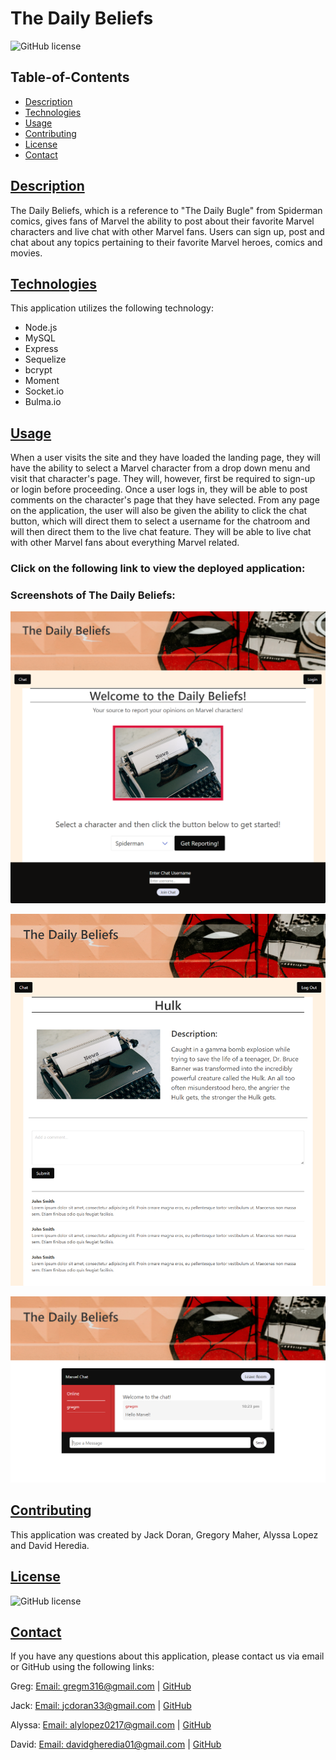 # The Daily Beliefs

![GitHub license](https://img.shields.io/badge/license-MIT-blue.svg)

## Table-of-Contents

- [Description](#description)
- [Technologies](#technologies)
- [Usage](#usage)
- [Contributing](#contributing)
- [License](#license)
- [Contact](#contact)

## [Description](#table-of-contents)

The Daily Beliefs, which is a reference to "The Daily Bugle" from Spiderman comics, gives fans of Marvel the ability to post about their favorite Marvel characters and live chat with other Marvel fans. Users can sign up, post and chat about any topics pertaining to their favorite Marvel heroes, comics and movies. 

## [Technologies](#table-of-contents)
This application utilizes the following technology:
- Node.js
- MySQL
- Express
- Sequelize
- bcrypt
- Moment
- Socket.io
- Bulma.io

## [Usage](#table-of-contents)

When a user visits the site and they have loaded the landing page, they will have the ability to select a Marvel character from a drop down menu and visit that character's page. They will, however, first be required to sign-up or login before proceeding. Once a user logs in, they will be able to post comments on the character's page that they have selected. From any page on the application, the user will also be given the ability to click the chat button, which will direct them to select a username for the chatroom and will then direct them to the live chat feature. They will be able to live chat with other Marvel fans about everything Marvel related.   

### **Click on the following link to view the deployed application:** 

### **Screenshots of The Daily Beliefs:**

![Home Page](./public/images/home-page.png)

![Character Page](./public/images/character-page.png)

![Chat Page](./public/images/chat-page.png)

## [Contributing](#table-of-contents)
This application was created by Jack Doran, Gregory Maher, Alyssa Lopez and David Heredia.

## [License](#table-of-contents)

![GitHub license](https://img.shields.io/badge/license-MIT-blue.svg)

## [Contact](#table-of-contents)

If you have any questions about this application, please contact us via email or GitHub using the following links:

Greg: 
[Email: gregm316@gmail.com](mailto:gregm316@gmail.com) | [GitHub](https://github.com/Gregm316)

Jack:
[Email: jcdoran33@gmail.com](mailto:jcdoran33@gmail.com) | [GitHub](https://github.com/jcdoran33)

Alyssa:
[Email: alylopez0217@gmail.com](mailto:alylopez0217@gmail.com) | [GitHub](https://github.com/AlyLopez02)

David:
[Email: davidgheredia01@gmail.com](mailto:davidgheredia01@gmail.com) | [GitHub](https://github.com/HerediaDavid)

